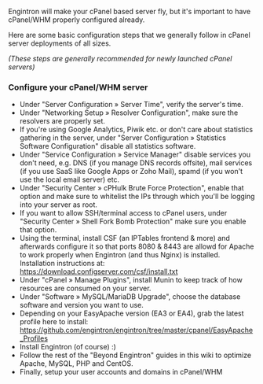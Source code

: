 Engintron will make your cPanel based server fly, but it's important to have cPanel/WHM properly configured already.

Here are some basic configuration steps that we generally follow in cPanel server deployments of all sizes.

_(These steps are generally recommended for newly launched cPanel servers)_


### Configure your cPanel/WHM server
- Under "Server Configuration » Server Time", verify the server's time.
- Under "Networking Setup » Resolver Configuration", make sure the resolvers are properly set. 
- If you're using Google Analytics, Piwik etc. or don't care about statistics gathering in the server, under "Server Configuration » Statistics Software Configuration" disable all statistics software.
- Under "Service Configuration » Service Manager" disable services you don't need, e.g. DNS (if you manage DNS records offsite), mail services (if you use SaaS like Google Apps or Zoho Mail), spamd (if you won't use the local email server) etc.
- Under "Security Center » cPHulk Brute Force Protection", enable that option and make sure to whitelist the IPs through which you'll be logging into your server as root.
- If you want to allow SSH/terminal access to cPanel users, under "Security Center » Shell Fork Bomb Protection" make sure you enable that option.
- Using the terminal, install CSF (an IPTables frontend & more) and afterwards configure it so that ports 8080 & 8443 are allowd for Apache to work properly when Engintron (and thus Nginx) is installed. Installation instructions at: https://download.configserver.com/csf/install.txt
- Under "cPanel » Manage Plugins", install Munin to keep track of how resources are consumed on your server.
- Under "Software » MySQL/MariaDB Upgrade", choose the database software and version you want to use.
- Depending on your EasyApache version (EA3 or EA4), grab the latest profile here to install: https://github.com/engintron/engintron/tree/master/cpanel/EasyApache_Profiles
- Install Engintron (of course) :)
- Follow the rest of the "Beyond Engintron" guides in this wiki to optimize Apache, MySQL, PHP and CentOS.
- Finally, setup your user accounts and domains in cPanel/WHM